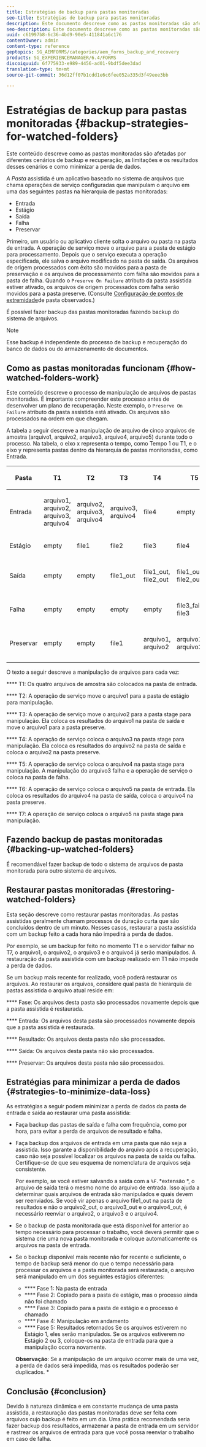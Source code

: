 ```yaml
---
title: Estratégias de backup para pastas monitoradas
seo-title: Estratégias de backup para pastas monitoradas
description: Este documento descreve como as pastas monitoradas são afetadas por diferentes cenários de backup e recuperação, as limitações e os resultados desses cenários e como minimizar a perda de dados.
seo-description: Este documento descreve como as pastas monitoradas são afetadas por diferentes cenários de backup e recuperação, as limitações e os resultados desses cenários e como minimizar a perda de dados.
uuid: c61997b8-6c36-4bd9-90e5-411841a6c176
contentOwner: admin
content-type: reference
geptopics: SG_AEMFORMS/categories/aem_forms_backup_and_recovery
products: SG_EXPERIENCEMANAGER/6.4/FORMS
discoiquuid: 6f775933-e989-4456-ad01-9bdf5dee3dad
translation-type: tm+mt
source-git-commit: 36d12ff07b1cdd1e6c6fee052a335d3f49eee3bb

---
```



# Estratégias de backup para pastas monitoradas {#backup-strategies-for-watched-folders}

Este conteúdo descreve como as pastas monitoradas são afetadas por diferentes cenários de backup e recuperação, as limitações e os resultados desses cenários e como minimizar a perda de dados.

*A Pasta* assistida é um aplicativo baseado no sistema de arquivos que chama operações de serviço configuradas que manipulam o arquivo em uma das seguintes pastas na hierarquia de pastas monitoradas:

* Entrada
* Estágio
* Saída
* Falha
* Preservar

Primeiro, um usuário ou aplicativo cliente solta o arquivo ou pasta na pasta de entrada. A operação de serviço move o arquivo para a pasta de estágio para processamento. Depois que o serviço executa a operação especificada, ele salva o arquivo modificado na pasta de saída. Os arquivos de origem processados com êxito são movidos para a pasta de preservação e os arquivos de processamento com falha são movidos para a pasta de falha. Quando o `Preserve On Failure` atributo da pasta assistida estiver ativado, os arquivos de origem processados com falha serão movidos para a pasta preserve. (Consulte [Configuração de pontos de extremidade](/help/forms/using/admin-help/configuring-watched-folder-endpoints.md#configuring-watched-folder-endpoints)de pasta observados.)

É possível fazer backup das pastas monitoradas fazendo backup do sistema de arquivos.

>[!NOTE]
>
>Esse backup é independente do processo de backup e recuperação do banco de dados ou do armazenamento de documentos.

## Como as pastas monitoradas funcionam {#how-watched-folders-work}

Este conteúdo descreve o processo de manipulação de arquivos de pastas monitoradas. É importante compreender este processo antes de desenvolver um plano de recuperação. Neste exemplo, o `Preserve On Failure` atributo da pasta assistida está ativado. Os arquivos são processados na ordem em que chegam.

A tabela a seguir descreve a manipulação de arquivo de cinco arquivos de amostra (arquivo1, arquivo2, arquivo3, arquivo4, arquivo5) durante todo o processo. Na tabela, o eixo x representa o tempo, como Tempo 1 ou T1, e o eixo y representa pastas dentro da hierarquia de pastas monitoradas, como Entrada.

<table>
 <thead>
  <tr>
   <th><p>Pasta</p></th> 
   <th><p>T1</p></th> 
   <th><p>T2</p></th> 
   <th><p>T3</p></th> 
   <th><p>T4</p></th> 
   <th><p>T5</p></th> 
   <th><p>T6</p></th> 
   <th><p>T7</p></th> 
  </tr> 
 </thead> 
 <tbody>
  <tr>
   <td><p>Entrada</p></td> 
   <td><p>arquivo1, arquivo2, arquivo3, arquivo4</p></td> 
   <td><p>arquivo2, arquivo3, arquivo4</p></td> 
   <td><p>arquivo3, arquivo4</p></td> 
   <td><p>file4</p></td> 
   <td><p>empty</p></td> 
   <td><p>file5</p></td> 
   <td><p>empty</p></td> 
  </tr> 
  <tr>
   <td><p>Estágio</p></td> 
   <td><p>empty</p></td> 
   <td><p>file1</p></td> 
   <td><p>file2</p></td> 
   <td><p>file3</p></td> 
   <td><p>file4</p></td> 
   <td><p>empty</p></td> 
   <td><p>file5</p></td> 
  </tr> 
  <tr>
   <td><p>Saída</p></td> 
   <td><p>empty</p></td> 
   <td><p>empty</p></td> 
   <td><p>file1_out</p></td> 
   <td><p>file1_out, file2_out</p></td> 
   <td><p>file1_out, file2_out</p></td> 
   <td><p>file1_out, file2_out, file4_out</p></td> 
   <td><p>file1_out, file2_out, file4_out</p></td> 
  </tr> 
  <tr>
   <td><p>Falha</p></td> 
   <td><p>empty</p></td> 
   <td><p>empty</p></td> 
   <td><p>empty</p></td> 
   <td><p>empty</p></td> 
   <td><p>file3_failure, file3 </p></td> 
   <td><p>file3_failure, file3 </p></td> 
   <td><p>file3_failure, file3 </p></td> 
  </tr> 
  <tr>
   <td><p>Preservar</p></td> 
   <td><p>empty</p></td> 
   <td><p>empty</p></td> 
   <td><p>file1 </p></td> 
   <td><p>arquivo1, arquivo2 </p></td> 
   <td><p>arquivo1, arquivo2 </p></td> 
   <td><p>arquivo1, arquivo2, arquivo4 </p></td> 
   <td><p>arquivo1, arquivo2, arquivo4 </p></td> 
  </tr> 
 </tbody> 
</table>

O texto a seguir descreve a manipulação de arquivos para cada vez:

**** T1: Os quatro arquivos de amostra são colocados na pasta de entrada.

**** T2: A operação de serviço move o arquivo1 para a pasta de estágio para manipulação.

**** T3: A operação de serviço move o arquivo2 para a pasta stage para manipulação. Ela coloca os resultados do arquivo1 na pasta de saída e move o arquivo1 para a pasta preserve.

**** T4: A operação de serviço coloca o arquivo3 na pasta stage para manipulação. Ela coloca os resultados do arquivo2 na pasta de saída e coloca o arquivo2 na pasta preserve.

**** T5: A operação de serviço coloca o arquivo4 na pasta stage para manipulação. A manipulação do arquivo3 falha e a operação de serviço o coloca na pasta de falha.

**** T6: A operação de serviço coloca o arquivo5 na pasta de entrada. Ela coloca os resultados do arquivo4 na pasta de saída, coloca o arquivo4 na pasta preserve.

**** T7: A operação de serviço coloca o arquivo5 na pasta stage para manipulação.

## Fazendo backup de pastas monitoradas {#backing-up-watched-folders}

É recomendável fazer backup de todo o sistema de arquivos de pasta monitorada para outro sistema de arquivos.

## Restaurar pastas monitoradas {#restoring-watched-folders}

Esta seção descreve como restaurar pastas monitoradas. As pastas assistidas geralmente chamam processos de duração curta que são concluídos dentro de um minuto. Nesses casos, restaurar a pasta assistida com um backup feito a cada hora não impedirá a perda de dados.

Por exemplo, se um backup for feito no momento T1 e o servidor falhar no T7, o arquivo1, o arquivo2, o arquivo3 e o arquivo4 já serão manipulados. A restauração da pasta assistida com um backup realizado em T1 não impede a perda de dados.

Se um backup mais recente for realizado, você poderá restaurar os arquivos. Ao restaurar os arquivos, considere qual pasta de hierarquia de pastas assistida o arquivo atual reside em:

**** Fase: Os arquivos desta pasta são processados novamente depois que a pasta assistida é restaurada.

**** Entrada: Os arquivos desta pasta são processados novamente depois que a pasta assistida é restaurada.

**** Resultado: Os arquivos desta pasta não são processados.

**** Saída: Os arquivos desta pasta não são processados.

**** Preservar: Os arquivos desta pasta não são processados.

## Estratégias para minimizar a perda de dados {#strategies-to-minimize-data-loss}

As estratégias a seguir podem minimizar a perda de dados da pasta de entrada e saída ao restaurar uma pasta assistida:

* Faça backup das pastas de saída e falha com frequência, como por hora, para evitar a perda de arquivos de resultado e falha.
* Faça backup dos arquivos de entrada em uma pasta que não seja a assistida. Isso garante a disponibilidade do arquivo após a recuperação, caso não seja possível localizar os arquivos na pasta de saída ou falha. Certifique-se de que seu esquema de nomenclatura de arquivos seja consistente.

   Por exemplo, se você estiver salvando a saída com a `%F.`*extensão *, o arquivo de saída terá o mesmo nome do arquivo de entrada. Isso ajuda a determinar quais arquivos de entrada são manipulados e quais devem ser reenviados. Se você vir apenas o arquivo file1_out na pasta de resultados e não o arquivo2_out, o arquivo3_out e o arquivo4_out, é necessário reenviar o arquivo2, o arquivo3 e o arquivo4.

* Se o backup de pasta monitorada que está disponível for anterior ao tempo necessário para processar o trabalho, você deverá permitir que o sistema crie uma nova pasta monitorada e coloque automaticamente os arquivos na pasta de entrada.
* Se o backup disponível mais recente não for recente o suficiente, o tempo de backup será menor do que o tempo necessário para processar os arquivos e a pasta monitorada será restaurada, o arquivo será manipulado em um dos seguintes estágios diferentes:

   * **** Fase 1: Na pasta de entrada
   * **** Fase 2: Copiado para a pasta de estágio, mas o processo ainda não foi chamado
   * **** Fase 3: Copiado para a pasta de estágio e o processo é chamado
   * **** Fase 4: Manipulação em andamento
   * **** Fase 5: Resultados retornados
   Se os arquivos estiverem no Estágio 1, eles serão manipulados. Se os arquivos estiverem no Estágio 2 ou 3, coloque-os na pasta de entrada para que a manipulação ocorra novamente.

   **Observação**: Se a manipulação de um arquivo ocorrer mais de uma vez, a perda de dados será impedida, mas os resultados poderão ser duplicados. *

## Conclusão {#conclusion}

Devido à natureza dinâmica e em constante mudança de uma pasta assistida, a restauração das pastas monitoradas deve ser feita com arquivos cujo backup é feito em um dia. Uma prática recomendada seria fazer backup dos resultados, armazenar a pasta de entrada em um servidor e rastrear os arquivos de entrada para que você possa reenviar o trabalho em caso de falha.
